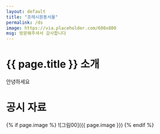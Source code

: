 ```yaml
---
layout: default
title: "프레시원동서울"
permalink: /ds
image: https://via.placeholder.com/600x800
msg: 방문해주셔서 감사합니다
---
```


# {{ page.title }} 소개

안녕하세요

# 공시 자료

{% if page.image %}
![그림00]({{ page.image }})
{% endif %}
